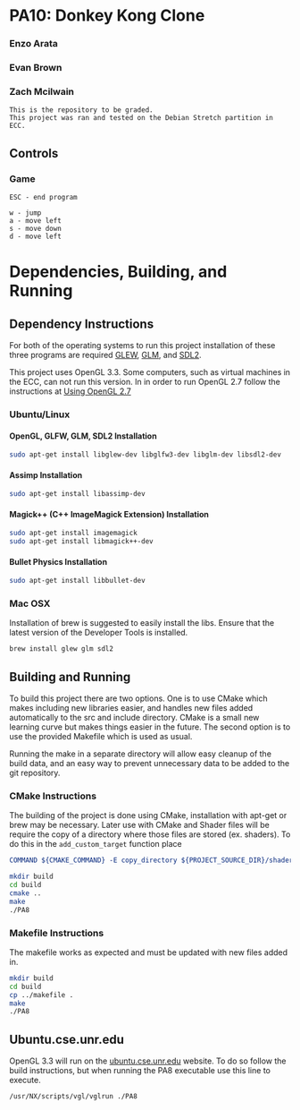 # PA10: Donkey Kong Clone

### Enzo Arata
### Evan Brown
### Zach Mcilwain
```
This is the repository to be graded.
This project was ran and tested on the Debian Stretch partition in ECC.
```

## Controls

### Game
```
ESC - end program

w - jump
a - move left
s - move down
d - move left
```


# Dependencies, Building, and Running

## Dependency Instructions
For both of the operating systems to run this project installation of these three programs are required [GLEW](http://glew.sourceforge.net/), [GLM](http://glm.g-truc.net/0.9.7/index.html), and [SDL2](https://wiki.libsdl.org/PA8s).

This project uses OpenGL 3.3. Some computers, such as virtual machines in the ECC, can not run this version. In in order to run OpenGL 2.7 follow the instructions at [Using OpenGL 2.7](https://github.com/HPC-Vis/computer-graphics/wiki/Using-OpenGL-2.7)

### Ubuntu/Linux

#### OpenGL, GLFW, GLM, SDL2 Installation
```bash
sudo apt-get install libglew-dev libglfw3-dev libglm-dev libsdl2-dev
```

#### Assimp Installation
```bash
sudo apt-get install libassimp-dev
```

#### Magick++ (C++ ImageMagick Extension) Installation
```bash
sudo apt-get install imagemagick
sudo apt-get install libmagick++-dev
```

#### Bullet Physics Installation
```bash
sudo apt-get install libbullet-dev
```

### Mac OSX
Installation of brew is suggested to easily install the libs. Ensure that the latest version of the Developer Tools is installed.
```bash
brew install glew glm sdl2
```

## Building and Running
To build this project there are two options. One is to use CMake which makes including new libraries easier, and handles new files added automatically to the src and include directory. CMake is a small new learning curve but makes things easier in the future.
The second option is to use the provided Makefile which is used as usual.

Running the make in a separate directory will allow easy cleanup of the build data, and an easy way to prevent unnecessary data to be added to the git repository.

### CMake Instructions
The building of the project is done using CMake, installation with apt-get or brew may be necessary. Later use with CMake and Shader files will be require the copy of a directory where those files are stored (ex. shaders). To do this in the ```add_custom_target``` function place
```cmake
COMMAND ${CMAKE_COMMAND} -E copy_directory ${PROJECT_SOURCE_DIR}/shaders/ ${CMAKE_CURRENT_BINARY_DIR}/shaders
```

```bash
mkdir build
cd build
cmake ..
make
./PA8
```

### Makefile Instructions
The makefile works as expected and must be updated with new files added in.

```bash
mkdir build
cd build
cp ../makefile .
make
./PA8
```

## Ubuntu.cse.unr.edu
OpenGL 3.3 will run on the [ubuntu.cse.unr.edu](https://ubuntu.cse.unr.edu/) website. To do so follow the build instructions, but when running the PA8 executable use this line to execute.
```bash
/usr/NX/scripts/vgl/vglrun ./PA8
```
